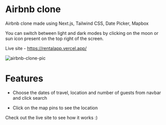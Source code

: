 # Airbnb clone 

Airbnb clone made using Next.js, Tailwind CSS, Date Picker, Mapbox

You can switch between light and dark modes by clicking on the moon or sun icon present on the top right of the screen.

Live site - https://rentalapp.vercel.app/

![airbnb-clone-pic](https://user-images.githubusercontent.com/86771291/138274635-7f6ec61a-757d-4923-aa80-92ed86a05e4f.png)

# Features

- Choose the dates of travel, location and number of guests from navbar and click search 

- Click on the map pins to see the location 

Check out the live site to see how it works :)

